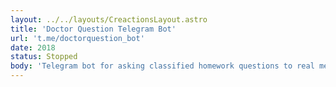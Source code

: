 ```yaml
---
layout: ../../layouts/CreactionsLayout.astro
title: 'Doctor Question Telegram Bot'
url: 't.me/doctorquestion_bot'
date: 2018
status: Stopped
body: 'Telegram bot for asking classified homework questions to real mentors'
---
```

